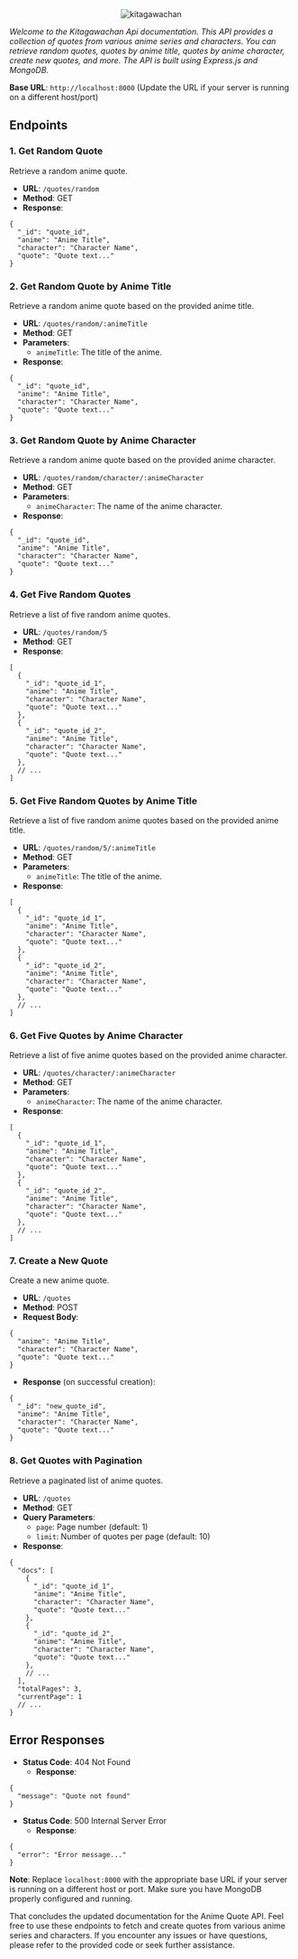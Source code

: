 <div align='center'>
<img src='Kitagawachan.jpg' alt='kitagawachan'/>

<br />
</div>

_Welcome to the Kitagawachan Api documentation. This API provides a collection of quotes from various anime series and characters. You can retrieve random quotes, quotes by anime title, quotes by anime character, create new quotes, and more. The API is built using Express.js and MongoDB._

**Base URL**: `http://localhost:8000` (Update the URL if your server is running on a different host/port)

## Endpoints

### 1. Get Random Quote

Retrieve a random anime quote.

- **URL**: `/quotes/random`
- **Method**: GET
- **Response**:

```
{
  "_id": "quote_id",
  "anime": "Anime Title",
  "character": "Character Name",
  "quote": "Quote text..."
}
```

### 2. Get Random Quote by Anime Title

Retrieve a random anime quote based on the provided anime title.

- **URL**: `/quotes/random/:animeTitle`
- **Method**: GET
- **Parameters**:
  - `animeTitle`: The title of the anime.
- **Response**:

```
{
  "_id": "quote_id",
  "anime": "Anime Title",
  "character": "Character Name",
  "quote": "Quote text..."
}
```

### 3. Get Random Quote by Anime Character

Retrieve a random anime quote based on the provided anime character.

- **URL**: `/quotes/random/character/:animeCharacter`
- **Method**: GET
- **Parameters**:
  - `animeCharacter`: The name of the anime character.
- **Response**:

```
{
  "_id": "quote_id",
  "anime": "Anime Title",
  "character": "Character Name",
  "quote": "Quote text..."
}
```

### 4. Get Five Random Quotes

Retrieve a list of five random anime quotes.

- **URL**: `/quotes/random/5`
- **Method**: GET
- **Response**:

```
[
  {
    "_id": "quote_id_1",
    "anime": "Anime Title",
    "character": "Character Name",
    "quote": "Quote text..."
  },
  {
    "_id": "quote_id_2",
    "anime": "Anime Title",
    "character": "Character Name",
    "quote": "Quote text..."
  },
  // ...
]
```

### 5. Get Five Random Quotes by Anime Title

Retrieve a list of five random anime quotes based on the provided anime title.

- **URL**: `/quotes/random/5/:animeTitle`
- **Method**: GET
- **Parameters**:
  - `animeTitle`: The title of the anime.
- **Response**:

```
[
  {
    "_id": "quote_id_1",
    "anime": "Anime Title",
    "character": "Character Name",
    "quote": "Quote text..."
  },
  {
    "_id": "quote_id_2",
    "anime": "Anime Title",
    "character": "Character Name",
    "quote": "Quote text..."
  },
  // ...
]
```

### 6. Get Five Quotes by Anime Character

Retrieve a list of five anime quotes based on the provided anime character.

- **URL**: `/quotes/character/:animeCharacter`
- **Method**: GET
- **Parameters**:
  - `animeCharacter`: The name of the anime character.
- **Response**:

```
[
  {
    "_id": "quote_id_1",
    "anime": "Anime Title",
    "character": "Character Name",
    "quote": "Quote text..."
  },
  {
    "_id": "quote_id_2",
    "anime": "Anime Title",
    "character": "Character Name",
    "quote": "Quote text..."
  },
  // ...
]
```

### 7. Create a New Quote

Create a new anime quote.

- **URL**: `/quotes`
- **Method**: POST
- **Request Body**:

```
{
  "anime": "Anime Title",
  "character": "Character Name",
  "quote": "Quote text..."
}
```

- **Response** (on successful creation):

```
{
  "_id": "new_quote_id",
  "anime": "Anime Title",
  "character": "Character Name",
  "quote": "Quote text..."
}
```

### 8. Get Quotes with Pagination

Retrieve a paginated list of anime quotes.

- **URL**: `/quotes`
- **Method**: GET
- **Query Parameters**:
  - `page`: Page number (default: 1)
  - `limit`: Number of quotes per page (default: 10)
- **Response**:

```
{
  "docs": [
    {
      "_id": "quote_id_1",
      "anime": "Anime Title",
      "character": "Character Name",
      "quote": "Quote text..."
    },
    {
      "_id": "quote_id_2",
      "anime": "Anime Title",
      "character": "Character Name",
      "quote": "Quote text..."
    },
    // ...
  ],
  "totalPages": 3,
  "currentPage": 1
  // ...
}
```

## Error Responses

- **Status Code**: 404 Not Found
  - **Response**:

```
{
  "message": "Quote not found"
}
```

- **Status Code**: 500 Internal Server Error
  - **Response**:

```
{
  "error": "Error message..."
}
```

**Note**: Replace `localhost:8000` with the appropriate base URL if your server is running on a different host or port. Make sure you have MongoDB properly configured and running.

That concludes the updated documentation for the Anime Quote API. Feel free to use these endpoints to fetch and create quotes from various anime series and characters. If you encounter any issues or have questions, please refer to the provided code or seek further assistance.
